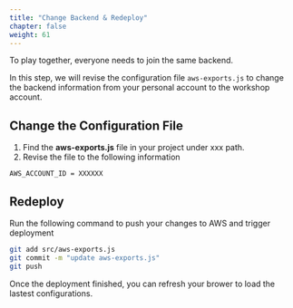 ```yaml
---
title: "Change Backend & Redeploy"
chapter: false
weight: 61
---
```


To play together, everyone needs to join the same backend.

In this step, we will revise the configuration file ```aws-exports.js``` to change the backend information from your personal account to the workshop account.


## Change the Configuration File

1. Find the **aws-exports.js** file in your project under xxx path.
1. Revise the file to the following information
```
AWS_ACCOUNT_ID = XXXXXX 
```

## Redeploy

Run the following command to push your changes to AWS and trigger deployment

```bash
git add src/aws-exports.js 
git commit -m "update aws-exports.js"
git push
```

Once the deployment finished, you can refresh your brower to load the lastest configurations. 
